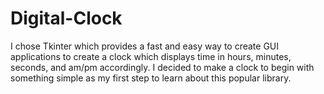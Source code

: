 # Digital-Clock

I chose Tkinter which provides a fast and easy way to create GUI applications to create a clock which displays time in hours, minutes, seconds, and
am/pm accordingly. I decided to make a clock to begin with something simple as my first step to learn about this popular library.
